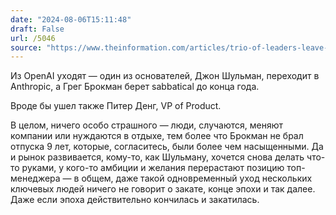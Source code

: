 ```yaml
---
date: "2024-08-06T15:11:48"
draft: False
url: /5046
source: "https://www.theinformation.com/articles/trio-of-leaders-leave-openai?rc=ukjmk2"
---
```


Из OpenAI уходят — один из основателей, Джон Шульман, переходит в Anthropic, а Грег Брокман берет sabbatical до конца года. 

Вроде бы ушел также Питер Денг, VP of Product. 

В целом, ничего особо страшного — люди, случаются, меняют компании или нуждаются в отдыхе, тем более что Брокман не брал отпуска 9 лет, которые, согласитесь, были более чем насыщенными. Да и рынок развивается, кому-то, как Шульману, хочется снова делать что-то руками, у кого-то амбиции и желания перерастают позицию топ-менеджера — в общем, даже такой одновременный уход нескольких ключевых людей ничего не говорит о закате, конце эпохи и так далее. Даже если эпоха действительно кончилась и закатилась.
